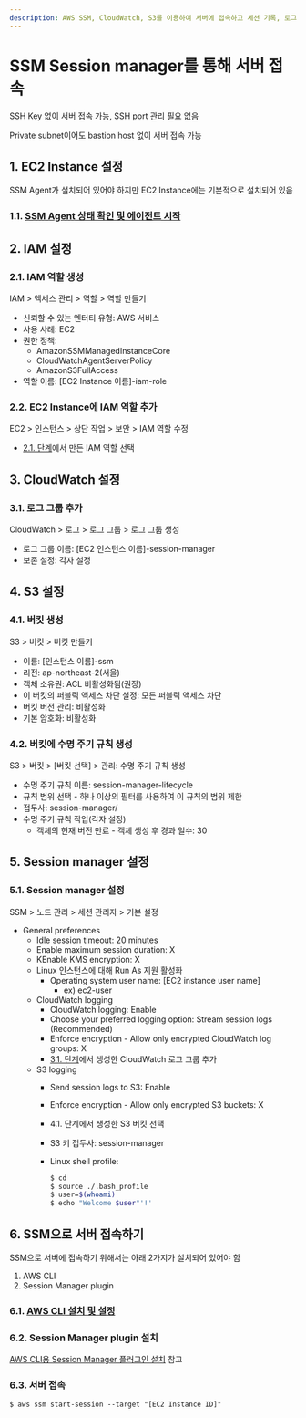 ```yaml
---
description: AWS SSM, CloudWatch, S3를 이용하여 서버에 접속하고 세션 기록, 로그를 저장
---
```


# SSM Session manager를 통해 서버 접속

SSH Key 없이 서버 접속 가능, SSH port 관리 필요 없음

Private subnet이어도 bastion host 없이 서버 접속 가능

## 1. EC2 Instance 설정

SSM Agent가 설치되어 있어야 하지만 EC2 Instance에는 기본적으로 설치되어 있음

### 1.1. [SSM Agent 상태 확인 및 에이전트 시작](https://docs.aws.amazon.com/ko\_kr/systems-manager/latest/userguide/ssm-agent-status-and-restart.html)

## 2. IAM 설정

### 2.1. IAM 역할 생성

IAM > 엑세스 관리 > 역할 > 역할 만들기

* 신뢰할 수 있는 엔터티 유형: AWS 서비스
* 사용 사례: EC2
* 권한 정책:
  * AmazonSSMManagedInstanceCore
  * CloudWatchAgentServerPolicy
  * AmazonS3FullAccess
* 역할 이름: \[EC2 Instance 이름]-iam-role

### 2.2. EC2 Instance에 IAM 역할 추가

EC2 > 인스턴스 > 상단 작업 > 보안 > IAM 역할 수정

* [2.1. 단계](ssm-session-manager.md#2.1.-iam)에서 만든 IAM 역할 선택&#x20;

## 3. CloudWatch 설정

### 3.1. 로그 그룹 추가

CloudWatch > 로그 > 로그 그룹 > 로그 그룹 생성

* 로그 그룹 이름: \[EC2 인스턴스 이름]-session-manager
* 보존 설정: 각자 설정

## 4. S3 설정

### 4.1. 버킷 생성

S3 > 버킷 > 버킷 만들기

* 이름: \[인스턴스 이름]-ssm
* 리전: ap-northeast-2(서울)
* 객체 소유권: ACL 비활성화됨(권장)
* 이 버킷의 퍼블릭 액세스 차단 설정: 모든 퍼블릭 액세스 차단
* 버킷 버전 관리: 비활성화
* 기본 암호화: 비활성화

### 4.2. 버킷에 수명 주기 규칙 생성

S3 > 버킷 > \[버킷 선택] > 관리: 수명 주기 규칙 생성

* 수명 주기 규칙 이름: session-manager-lifecycle
* 규칙 범위 선택 - 하나 이상의 필터를 사용하여 이 규칙의 범위 제한
* 접두사: session-manager/
* 수명 주기 규칙 작업(각자 설정)
  * 객체의 현재 버전 만료 - 객체 생성 후 경과 일수: 30

## 5. Session manager 설정

### 5.1. Session manager 설정

SSM > 노드 관리 > 세션 관리자 > 기본 설정

* General preferences
  * Idle session timeout: 20 minutes
  * Enable maximum session duration: X
  * KEnable KMS encryption: X
  * Linux 인스턴스에 대해 Run As 지원 활성화
    * Operating system user name: \[EC2 instance user name]
      * ex) ec2-user
  * CloudWatch logging
    * CloudWatch logging: Enable
    * Choose your preferred logging option: Stream session logs (Recommended)
    * Enforce encryption - Allow only encrypted CloudWatch log groups: X
    * [3.1. 단계](ssm-session-manager.md#3.1.)에서 생성한 CloudWatch 로그 그룹 추가
  * S3 logging
    * Send session logs to S3: Enable
    * Enforce encryption - Allow only encrypted S3 buckets: X
    * 4.1. 단계에서 생성한 S3 버킷 선택
    * S3 키 접두사: session-manager
    *   Linux shell profile:

        ```bash
        $ cd
        $ source ./.bash_profile
        $ user=$(whoami)
        $ echo "Welcome $user"'!'
        ```

## 6. SSM으로 서버 접속하기

SSM으로 서버에 접속하기 위해서는 아래 2가지가 설치되어 있어야 함

1. AWS CLI
2. Session Manager plugin

### 6.1. [AWS CLI 설치 및 설정](cli.md)

### 6.2. Session Manager plugin 설치

[AWS CLI용 Session Manager 플러그인 설치](https://docs.aws.amazon.com/ko\_kr/systems-manager/latest/userguide/session-manager-working-with-install-plugin.html) 참고

### 6.3. 서버 접속

```shell
$ aws ssm start-session --target "[EC2 Instance ID]"
```
